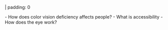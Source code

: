 | padding: 0


<div class="grid">

<f-section-card title="1: Explore color blindness" section="explore-cb">
- How does color vision deficiency affects people?
</f-section-card>


<f-section-card title="2: Accessibility" section="accessibility">
- What is accessibility
</f-section-card>


<f-section-card title="3: The eye" section="eye">
- How does the eye work?
</f-section-card>







<!-- <f-section-card
  title="Test"
  section="test"
  :completed="get('completed')"
>{{ get('completed') ? 'Test done' : 'Do a test!' }}</f-section-card> -->
</div>



<!-- 
<div class="grid" style="--cols: 1fr 1fr 1fr; --gap: var(--base);">
        <f-card v-on:click.native="send('goto', 'cbSimulator')" style="border: 0px solid var(--primary); font-weight: normal;" :color="color('white')" :background="color('purple')">Start here</f-card>
        <f-card v-on:click.native="send('goto', 'cbSafari')"  style="font-weight: normal;" :color="color('yellow')">
            <h5 style="color: var(--darkgray);">Photo safari</h5>
        </f-card>
</div> -->